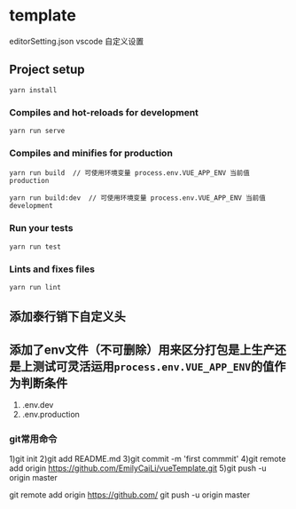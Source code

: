 # template

editorSetting.json vscode 自定义设置

## Project setup
```
yarn install
```

### Compiles and hot-reloads for development
```
yarn run serve
```

### Compiles and minifies for production
```
yarn run build  // 可使用环境变量 process.env.VUE_APP_ENV 当前值 production

yarn run build:dev  // 可使用环境变量 process.env.VUE_APP_ENV 当前值 development

```

### Run your tests
```
yarn run test
```

### Lints and fixes files
```
yarn run lint
```
## 添加泰行销下自定义头
## 添加了env文件（不可删除）用来区分打包是上生产还是上测试可灵活运用`process.env.VUE_APP_ENV`的值作为判断条件
1) .env.dev
2) .env.production

### git常用命令
1)git init
2)git add README.md
3)git commit -m 'first commmit'
4)git remote add origin https://github.com/EmilyCaiLi/vueTemplate.git
5)git push -u origin master


git remote add origin https://github.com/
git push -u origin master
